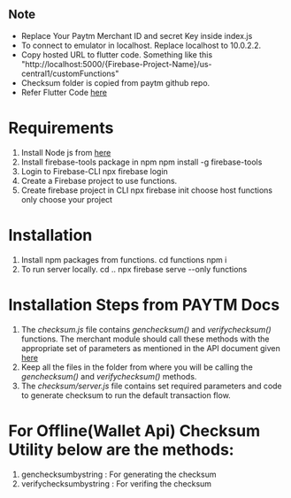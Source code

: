 ## Note

- Replace Your Paytm Merchant ID and secret Key inside index.js
- To connect to emulator in localhost. Replace localhost to 10.0.2.2.
- Copy hosted URL to flutter code. Something like this "http://localhost:5000/{Firebase-Project-Name}/us-central1/customFunctions"
- Checksum folder is copied from paytm github repo.
- Refer Flutter Code [here](https://github.com/saurabhkatkar/flutter-payments)

# Requirements

1. Install Node js from [here][nodejs]
2. Install firebase-tools package in npm
   npm install -g firebase-tools
3. Login to Firebase-CLI
   npx firebase login
4. Create a Firebase project to use functions.
5. Create firebase project in CLI
   npx firebase init
   choose host functions only
   choose your project

[nodejs]: https://nodejs.org/en/

# Installation

1. Install npm packages from functions.
   cd functions
   npm i
2. To run server locally.
   cd ..
   npx firebase serve --only functions

# Installation Steps from PAYTM Docs

1.  The _checksum.js_ file contains _genchecksum()_ and _verifychecksum()_ functions. The merchant module should call these methods with the appropriate set of parameters as mentioned in the API document given [here][link1]
2.  Keep all the files in the folder from where you will be calling the _genchecksum()_ and _verifychecksum()_ methods.
3.  The _checksum/server.js_ file contains set required parameters and code to generate checksum to run the default transaction flow.

[link1]: https://developer.paytm.com/docs

# For Offline(Wallet Api) Checksum Utility below are the methods:

1. genchecksumbystring : For generating the checksum
2. verifychecksumbystring : For verifing the checksum
